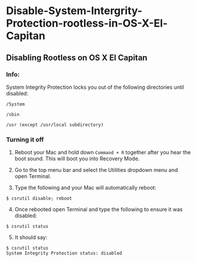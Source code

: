 # Disable-System-Intergrity-Protection-rootless-in-OS-X-El-Capitan

## Disabling Rootless on OS X El Capitan

### Info:

System Integrity Protection locks you out of the following directories until disabled:

<code>/System</code>

<code>/sbin</code>

<code>/usr (except /usr/local subdirectory)</code>

### Turning it off
1. Reboot your Mac and hold down <code>Command + R</code> together after you hear the boot sound. This will boot you into Recovery Mode.

2. Go to the top menu bar and select the Utilities dropdown menu and open Terminal.
3. Type the following and your Mac will automatically reboot:

```
$ csrutil disable; reboot
```

4. Once rebooted open Terminal and type the following to ensure it was disabled:
```
$ csrutil status
```

5. It should say:

```
$ csrutil status
System Integrity Protection status: disabled
```
